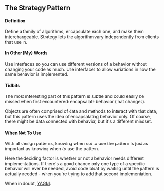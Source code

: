 ## The Strategy Pattern
#### Definition
Define a family of algorithms, encapsulate each one, and make them interchangeable. 
Strategy lets the algorithm vary independently from clients that use in.

#### In Other (My) Words
Use interfaces so you can use different versions of a behavior without changing 
your code as much. Use interfaces to allow variations in how the same behavior 
is implemented.

#### Tidbits
The most interesting part of this pattern is subtle and could easily be missed when 
first encountered: encapsalate behavior (that changes).

Objects are often comprised of data and methods to interact with that data, but this 
pattern uses the idea of encapsalating behavior only. Of course, there might be data 
connected with behavior, but it's a different mindset.

#### When Not To Use
With all design patterns, knowing when *not* to use the pattern is just as important 
as knowing when *to* use the pattern. 

Here the deciding factor is whether or not a behavior needs different implementations. 
If there's a good chance only one type of a specific behavior will ever be needed, 
avoid code bloat by waiting until the pattern is actually needed - when you're trying 
to add that second implementation.

When in doubt, [YAGNI](https://en.wikipedia.org/wiki/You_aren't_gonna_need_it).
